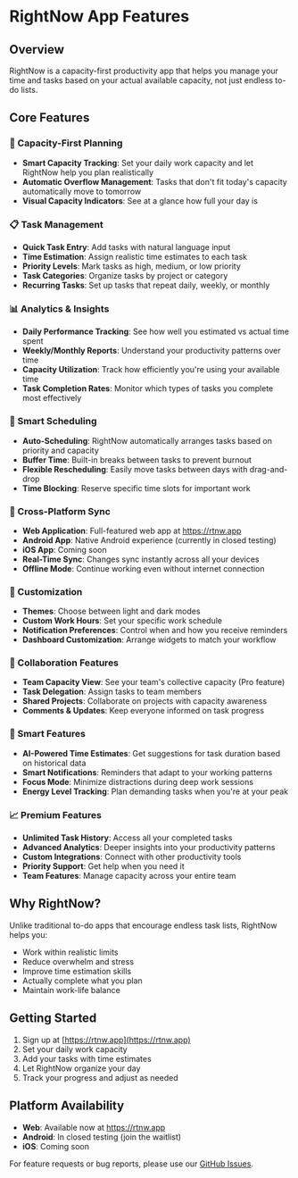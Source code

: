 # RightNow App Features

## Overview

RightNow is a capacity-first productivity app that helps you manage your time and tasks based on your actual available capacity, not just endless to-do lists.

## Core Features

### 🎯 Capacity-First Planning
- **Smart Capacity Tracking**: Set your daily work capacity and let RightNow help you plan realistically
- **Automatic Overflow Management**: Tasks that don't fit today's capacity automatically move to tomorrow
- **Visual Capacity Indicators**: See at a glance how full your day is

### 📋 Task Management
- **Quick Task Entry**: Add tasks with natural language input
- **Time Estimation**: Assign realistic time estimates to each task
- **Priority Levels**: Mark tasks as high, medium, or low priority
- **Task Categories**: Organize tasks by project or category
- **Recurring Tasks**: Set up tasks that repeat daily, weekly, or monthly

### 📊 Analytics & Insights
- **Daily Performance Tracking**: See how well you estimated vs actual time spent
- **Weekly/Monthly Reports**: Understand your productivity patterns over time
- **Capacity Utilization**: Track how efficiently you're using your available time
- **Task Completion Rates**: Monitor which types of tasks you complete most effectively

### 🔄 Smart Scheduling
- **Auto-Scheduling**: RightNow automatically arranges tasks based on priority and capacity
- **Buffer Time**: Built-in breaks between tasks to prevent burnout
- **Flexible Rescheduling**: Easily move tasks between days with drag-and-drop
- **Time Blocking**: Reserve specific time slots for important work

### 📱 Cross-Platform Sync
- **Web Application**: Full-featured web app at https://rtnw.app
- **Android App**: Native Android experience (currently in closed testing)
- **iOS App**: Coming soon
- **Real-Time Sync**: Changes sync instantly across all your devices
- **Offline Mode**: Continue working even without internet connection

### 🎨 Customization
- **Themes**: Choose between light and dark modes
- **Custom Work Hours**: Set your specific work schedule
- **Notification Preferences**: Control when and how you receive reminders
- **Dashboard Customization**: Arrange widgets to match your workflow

### 🤝 Collaboration Features
- **Team Capacity View**: See your team's collective capacity (Pro feature)
- **Task Delegation**: Assign tasks to team members
- **Shared Projects**: Collaborate on projects with capacity awareness
- **Comments & Updates**: Keep everyone informed on task progress

### 🧠 Smart Features
- **AI-Powered Time Estimates**: Get suggestions for task duration based on historical data
- **Smart Notifications**: Reminders that adapt to your working patterns
- **Focus Mode**: Minimize distractions during deep work sessions
- **Energy Level Tracking**: Plan demanding tasks when you're at your peak

### 📈 Premium Features
- **Unlimited Task History**: Access all your completed tasks
- **Advanced Analytics**: Deeper insights into your productivity patterns
- **Custom Integrations**: Connect with other productivity tools
- **Priority Support**: Get help when you need it
- **Team Features**: Manage capacity across your entire team

## Why RightNow?

Unlike traditional to-do apps that encourage endless task lists, RightNow helps you:
- Work within realistic limits
- Reduce overwhelm and stress
- Improve time estimation skills
- Actually complete what you plan
- Maintain work-life balance

## Getting Started

1. Sign up at [https://rtnw.app](https://rtnw.app)
2. Set your daily work capacity
3. Add your tasks with time estimates
4. Let RightNow organize your day
5. Track your progress and adjust as needed

## Platform Availability

- **Web**: Available now at https://rtnw.app
- **Android**: In closed testing (join the waitlist)
- **iOS**: Coming soon

For feature requests or bug reports, please use our [GitHub Issues](https://github.com/USERNAME/rtnwapp/issues).